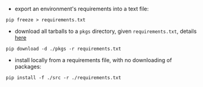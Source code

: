 - export an environment's requirements into a text file:

`pip freeze > requirements.txt`

- download all tarballs to a `pkgs` directory, given `requirements.txt`, details [here](https://stackoverflow.com/questions/11091623/python-packages-offline-installation)

`pip download -d ./pkgs -r requirements.txt`

- install locally from a requirements file, with no downloading of packages:

`pip install -f ./src -r ./requirements.txt`
